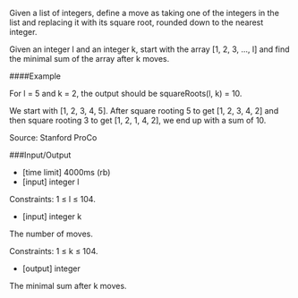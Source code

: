 Given a list of integers, define a move as taking one of the integers in the list and replacing it with its square root, rounded down to the nearest integer.

Given an integer l and an integer k, start with the array [1, 2, 3, ..., l] and find the minimal sum of the array after k moves.

####Example

For l = 5 and k = 2, the output should be
squareRoots(l, k) = 10.

We start with [1, 2, 3, 4, 5].
After square rooting 5 to get [1, 2, 3, 4, 2] and then square rooting 3 to get [1, 2, 1, 4, 2], we end up with a sum of 10.

Source: Stanford ProCo

###Input/Output

- [time limit] 4000ms (rb)
- [input] integer l

Constraints:
1 ≤ l ≤ 104.

- [input] integer k

The number of moves.

Constraints:
1 ≤ k ≤ 104.

- [output] integer

The minimal sum after k moves.


